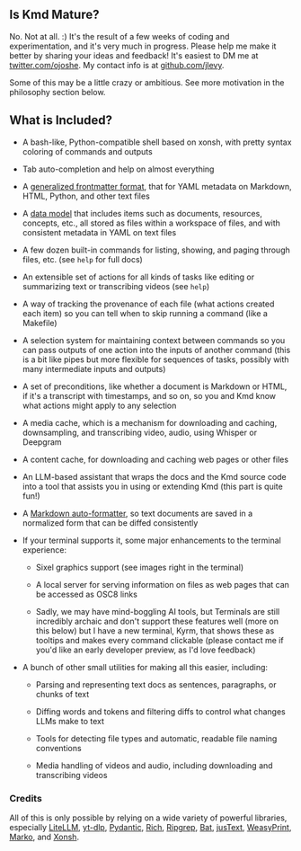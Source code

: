 ## Is Kmd Mature?

No. Not at all.
:) It's the result of a few weeks of coding and experimentation, and it's very much in
progress.
Please help me make it better by sharing your ideas and feedback!
It's easiest to DM me at [twitter.com/ojoshe](https://x.com/ojoshe).
My contact info is at [github.com/jlevy](https://github.com/jlevy).

Some of this may be a little crazy or ambitious.
See more motivation in the philosophy section below.

## What is Included?

- A bash-like, Python-compatible shell based on xonsh, with pretty syntax coloring of
  commands and outputs

- Tab auto-completion and help on almost everything

- A [generalized frontmatter format](https://github.com/jlevy/frontmatter-format), that for
  YAML metadata on Markdown, HTML, Python, and other text files

- A [data model](https://github.com/jlevy/kmd/tree/main/kmd/model) that includes items such
  as documents, resources, concepts, etc., all stored as files within a workspace of files,
  and with consistent metadata in YAML on text files

- A few dozen built-in commands for listing, showing, and paging through files, etc.
  (see `help` for full docs)

- An extensible set of actions for all kinds of tasks like editing or summarizing text or
  transcribing videos (see `help`)

- A way of tracking the provenance of each file (what actions created each item) so you can
  tell when to skip running a command (like a Makefile)

- A selection system for maintaining context between commands so you can pass outputs of one
  action into the inputs of another command (this is a bit like pipes but more flexible for
  sequences of tasks, possibly with many intermediate inputs and outputs)

- A set of preconditions, like whether a document is Markdown or HTML, if it's a transcript
  with timestamps, and so on, so you and Kmd know what actions might apply to any selection

- A media cache, which is a mechanism for downloading and caching, downsampling, and
  transcribing video, audio, using Whisper or Deepgram

- A content cache, for downloading and caching web pages or other files

- An LLM-based assistant that wraps the docs and the Kmd source code into a tool that
  assists you in using or extending Kmd (this part is quite fun!)

- A
  [Markdown auto-formatter](https://github.com/jlevy/kmd/blob/main/kmd/text_formatting/markdown_normalization.py),
  so text documents are saved in a normalized form that can be diffed consistently

- If your terminal supports it, some major enhancements to the terminal experience:

  - Sixel graphics support (see images right in the terminal)

  - A local server for serving information on files as web pages that can be accessed as
    OSC8 links

  - Sadly, we may have mind-boggling AI tools, but Terminals are still incredibly archaic
    and don't support these features well (more on this below) but I have a new terminal,
    Kyrm, that shows these as tooltips and makes every command clickable (please contact me
    if you'd like an early developer preview, as I'd love feedback)

- A bunch of other small utilities for making all this easier, including:

  - Parsing and representing text docs as sentences, paragraphs, or chunks of text

  - Diffing words and tokens and filtering diffs to control what changes LLMs make to text

  - Tools for detecting file types and automatic, readable file naming conventions

  - Media handling of videos and audio, including downloading and transcribing videos

### Credits

All of this is only possible by relying on a wide variety of powerful libraries, especially
[LiteLLM](https://github.com/BerriAI/litellm), [yt-dlp](https://github.com/yt-dlp/yt-dlp),
[Pydantic](https://github.com/pydantic/pydantic),
[Rich](https://github.com/Textualize/rich),
[Ripgrep](https://github.com/BurntSushi/ripgrep), [Bat](https://github.com/sharkdp/bat),
[jusText](https://github.com/miso-belica/jusText),
[WeasyPrint](https://github.com/Kozea/WeasyPrint),
[Marko](https://github.com/frostming/marko), and [Xonsh](https://github.com/xonsh/xonsh).
